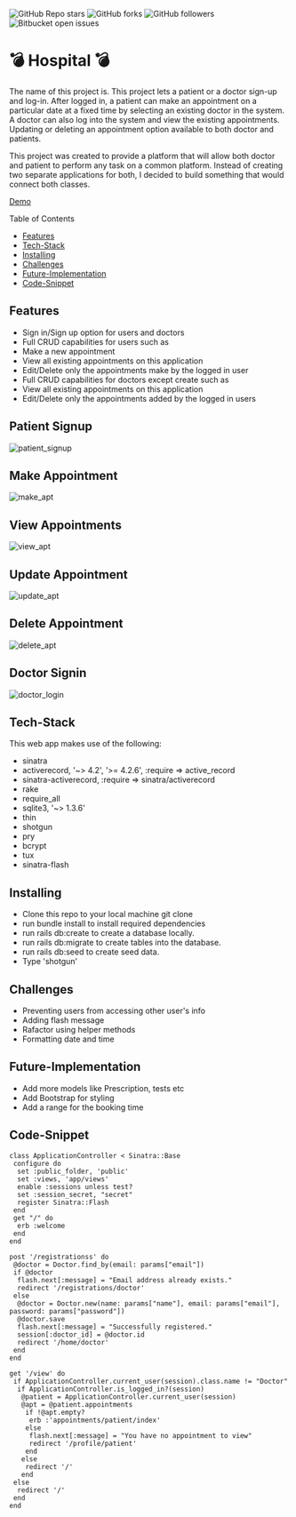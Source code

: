 ![GitHub Repo stars](https://img.shields.io/github/stars/nabilhayet/Restaurant) ![GitHub forks](https://img.shields.io/github/forks/nabilhayet/Restaurant) ![GitHub followers](https://img.shields.io/github/followers/nabilhayet) ![Bitbucket open issues](https://img.shields.io/bitbucket/issues/nabilhayet/Restaurant)                                          
                                        <h1>:bomb: Hospital :bomb: </h1>
                                                      
The name of this project is. This project lets a patient or a doctor sign-up and log-in. After logged in, a patient can make an appointment on a particular date at a fixed time by selecting an existing doctor in the system. A doctor can also log into the system and view the existing appointments. Updating or deleting an appointment option available to both doctor and patients.

<p>This project was created to provide a platform that will allow both doctor and patient to perform any task on a common platform. Instead of creating two separate applications for both, I decided to build something that would connect both classes.</p>

<a href="https://www.youtube.com/watch?v=UWaRqHpO8fU&t=2s">Demo</a>

Table of Contents
- [Features](#features)
- [Tech-Stack](#tech-stack)
- [Installing](#installing)
- [Challenges](#challenges)
- [Future-Implementation](#future-implementation)
- [Code-Snippet](#code-snippet)
                               
## Features
<ul>
  <li>Sign in/Sign up option for users and doctors</li>
  <li>Full CRUD capabilities for users such as</li>
  <li>Make a new appointment</li>
  <li>View all existing appointments on this application</li>
  <li>Edit/Delete only the appointments make by the logged in user</li>
  <li>Full CRUD capabilities for doctors except create such as</li>
  <li>View all existing appointments on this application</li>
  <li>Edit/Delete only the appointments added by the logged in users</li>
</ul>

## Patient Signup
![patient_signup](https://user-images.githubusercontent.com/33500404/109451153-c7843200-7a1a-11eb-8b48-f0f60eb2d7c5.gif)

## Make Appointment 
![make_apt](https://user-images.githubusercontent.com/33500404/109450955-4167eb80-7a1a-11eb-822f-bd2304fed853.gif)

## View Appointments
![view_apt](https://user-images.githubusercontent.com/33500404/109451526-9eb06c80-7a1b-11eb-98db-abcb5fd8cb53.gif)

## Update Appointment
![update_apt](https://user-images.githubusercontent.com/33500404/109450657-69a31a80-7a19-11eb-9c4f-404457be3cbe.gif)

## Delete Appointment
![delete_apt](https://user-images.githubusercontent.com/33500404/109450245-6eb39a00-7a18-11eb-923e-e50ed9e827f1.gif)

## Doctor Signin
![doctor_login](https://user-images.githubusercontent.com/33500404/109450502-05805680-7a19-11eb-90f2-0b78c6bad6fc.gif)

## Tech-Stack
<p>This web app makes use of the following:</p>

* sinatra
* activerecord, '~> 4.2', '>= 4.2.6', :require => active_record
* sinatra-activerecord, :require => sinatra/activerecord
* rake
* require_all
* sqlite3, '~> 1.3.6'
* thin
* shotgun
* pry
* bcrypt
* tux
* sinatra-flash

## Installing
<ul>
   <li> Clone this repo to your local machine git clone <this-repo-url></li>
   <li> run bundle install to install required dependencies</li>
   <li> run rails db:create to create a database locally.</li>
   <li> run rails db:migrate to create tables into the database.</li>
   <li> run rails db:seed to create seed data.</li>
   <li> Type 'shotgun'</li>
</ul>
        
## Challenges
<ul>
  <li> Preventing users from accessing other user's info</li>
  <li> Adding flash message</li>
  <li> Rafactor using helper methods</li>
  <li> Formatting date and time </li>
</ul>

## Future-Implementation
<ul>
  <li> Add more models like Prescription, tests etc</li>
  <li> Add Bootstrap for styling</li>
  <li> Add a range for the booking time</li>
</ul>

## Code-Snippet 

```
class ApplicationController < Sinatra::Base
 configure do
  set :public_folder, 'public'
  set :views, 'app/views'
  enable :sessions unless test?
  set :session_secret, "secret"
  register Sinatra::Flash
 end
 get "/" do
  erb :welcome
 end
end
```

```
post '/registrationss' do
 @doctor = Doctor.find_by(email: params["email"])
 if @doctor
  flash.next[:message] = "Email address already exists."
  redirect '/registrations/doctor'
 else
  @doctor = Doctor.new(name: params["name"], email: params["email"], password: params["password"])
  @doctor.save
  flash.next[:message] = "Successfully registered."
  session[:doctor_id] = @doctor.id
  redirect '/home/doctor'
 end
end
```

```
get '/view' do
 if ApplicationController.current_user(session).class.name != "Doctor"
  if ApplicationController.is_logged_in?(session)
   @patient = ApplicationController.current_user(session)
   @apt = @patient.appointments
    if !@apt.empty?
     erb :'appointments/patient/index'
    else
     flash.next[:message] = "You have no appointment to view"
     redirect '/profile/patient'
    end
   else
    redirect '/'
   end
 else
  redirect '/'
 end
end
```




